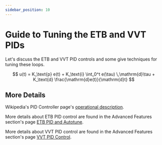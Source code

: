 ```yaml
---
sidebar_position: 10
---
```


# Guide to Tuning the ETB and VVT PIDs

Let's discuss the ETB and VVT PID controls and some give techniques for tuning these loops.

$$
u(t) = K_\text{p} e(t) + K_\text{i} \int_0^t e(\tau) \,\mathrm{d}\tau + K_\text{d} \frac{\mathrm{d}e(t)}{\mathrm{d}t}
$$

## More Details

Wikipedia's PID Controller page's [operational description](https://en.wikipedia.org/wiki/PID_controller#Fundamental_operation).

More details about ETB PID control are found in the Advanced Features section's page [ETB PID and Autotune](/Advanced-Features/ETB/ETB-PID.md).

More details about VVT PID control are found in the Advanced Features section's page [VVT PID Control](/Advanced-Features/Variable-Cam-Timing/VVT-PID.md).

